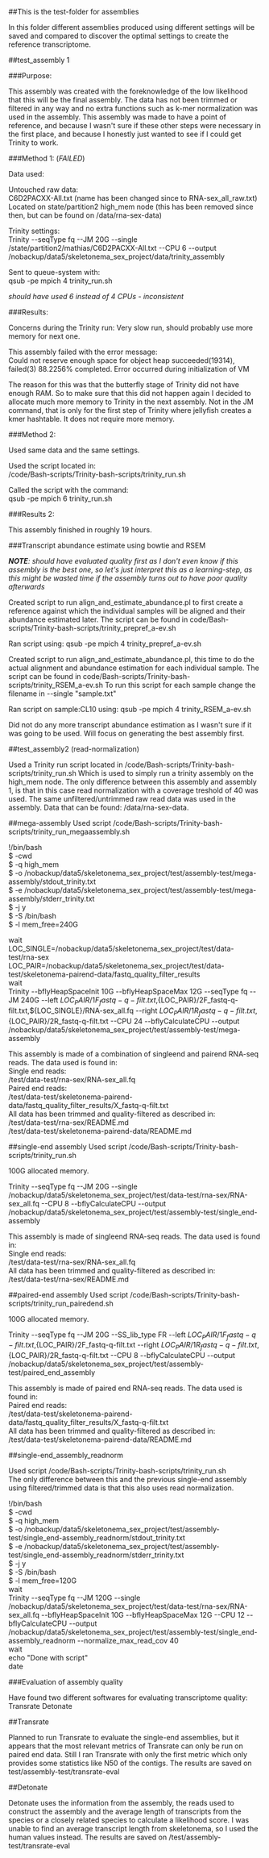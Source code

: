 ##This is the test-folder for assemblies

In this folder different assemblies produced using different settings will be saved and compared to discover the optimal settings to create the reference transcriptome.

##test_assembly 1

###Purpose:

This assembly was created with the foreknowledge of the low likelihood that this will be the final assembly. The data has not been trimmed or filtered in any way and no extra functions such as k-mer normalization was used in the assembly. This assembly was made to have a point of reference, and because I wasn't sure if these other steps were necessary in the first place, and because I honestly just wanted to see if I could get Trinity to work.

###Method 1: (*FAILED*)

Data used:

Untouched raw data:   
C6D2PACXX-All.txt (name has been changed since to RNA-sex_all_raw.txt)  
Located on state/partition2 	high_mem node (this has been removed since then, but can be found on /data/rna-sex-data)  

Trinity settings:  
Trinity --seqType fq --JM 20G --single /state/partition2/mathias/C6D2PACXX-All.txt
 --CPU 6 --output /nobackup/data5/skeletonema_sex_project/data/trinity_assembly  

Sent to queue-system with:  
qsub -pe mpich 4 trinity_run.sh  

_should have used 6 instead of 4 CPUs - inconsistent_  

###Results:

Concerns during the Trinity run: Very slow run, should probably use more memory for next one.  

This assembly failed with the error message:  
Could not reserve enough space for object heap
succeeded(19314), failed(3)   88.2256% completed.    Error occurred during initialization of VM

The reason for this was that the butterfly stage of Trinity did not have enough RAM. So to make sure that this did not happen again I decided to allocate much more memory to Trinity in the next assembly. Not in the JM command, that is only for the first step of Trinity where jellyfish creates a kmer hashtable. It does not require more memory.  

###Method 2:

Used same data and the same settings.    

Used the script located in:  
/code/Bash-scripts/Trinity-bash-scripts/trinity_run.sh  

Called the script with the command:  
qsub -pe mpich 6 trinity_run.sh  

###Results 2:

This assembly finished in roughly 19 hours.

###Transcript abundance estimate using bowtie and RSEM

_**NOTE**: should have evaluated quality first as I don't even know if this assembly is the best one, so let's just interpret this as a learning-step, as this might be wasted time if the assembly turns out to have poor quality afterwards_

Created script to run align_and_estimate_abundance.pl to first create a reference against which the individual samples will be aligned and their abundance estimated later.
The script can be found in code/Bash-scripts/Trinity-bash-scripts/trinity_prepref_a-ev.sh

Ran script using:
qsub -pe mpich 4 trinity_prepref_a-ev.sh

Created script to run align_and_estimate_abundance.pl, this time to do the actual alignment and abundance estimation for each individual sample. 
The script can be found in code/Bash-scripts/Trinity-bash-scripts/trinity_RSEM_a-ev.sh
To run this script for each sample change the filename in --single "sample.txt"

Ran script on sample:CL10 using:
qsub -pe mpich 4 trinity_RSEM_a-ev.sh

Did not do any more transcript abundance estimation as I wasn't sure if it was going to be used. Will focus on generating the best assembly first. 

##test_assembly2 (read-normalization)

Used a Trinity run script located in /code/Bash-scripts/Trinity-bash-scripts/trinity_run.sh
Which is used to simply run a trinity assembly on the high_mem node.
The only difference between this assembly and assembly 1, is that in this case read normalization with a coverage treshold of 40 was used.
The same unfiltered/untrimmed raw read data was used in the assembly. Data that can be found:
/data/rna-sex-data.

##mega-assembly
Used script /code/Bash-scripts/Trinity-bash-scripts/trinity_run_megaassembly.sh

!/bin/bash  
$ -cwd  
$ -q high_mem  
$ -o /nobackup/data5/skeletonema_sex_project/test/assembly-test/mega-assembly/stdout_trinity.txt  
$ -e /nobackup/data5/skeletonema_sex_project/test/assembly-test/mega-assembly/stderr_trinity.txt  
$ -j y  
$ -S /bin/bash  
$ -l mem_free=240G  
 
wait  
LOC_SINGLE=/nobackup/data5/skeletonema_sex_project/test/data-test/rna-sex  
LOC_PAIR=/nobackup/data5/skeletonema_sex_project/test/data-test/skeletonema-pairend-data/fastq_quality_filter_results  
wait   
Trinity --bflyHeapSpaceInit 10G --bflyHeapSpaceMax 12G --seqType fq --JM 240G --left ${LOC_PAIR}/1F_fastq-q-filt.txt,${LOC_PAIR}/2F_fastq-q-filt.txt,${LOC_SINGLE}/RNA-sex_all.fq --right ${LOC_PAIR}/1R_fastq-q-filt.txt,${LOC_PAIR}/2R_fastq-q-filt.txt --CPU 24 --bflyCalculateCPU --output /nobackup/data5/skeletonema_sex_project/test/assembly-test/mega-assembly  

This assembly is made of a combination of singleend and pairend RNA-seq reads. The data used is found in:  
Single end reads:   
/test/data-test/rna-sex/RNA-sex_all.fq   
Paired end reads:   
/test/data-test/skeletonema-pairend-data/fastq_quality_filter_results/X_fastq-q-filt.txt  
All data has been trimmed and quality-filtered as described in:   
/test/data-test/rna-sex/README.md  
/test/data-test/skeletonema-pairend-data/README.md

##single-end assembly
Used script /code/Bash-scripts/Trinity-bash-scripts/trinity_run.sh

100G allocated memory.

Trinity --seqType fq --JM 20G --single /nobackup/data5/skeletonema_sex_project/test/data-test/rna-sex/RNA-sex_all.fq --CPU 8 --bflyCalculateCPU --output /nobackup/data5/skeletonema_sex_project/test/assembly-test/single_end-assembly

This assembly is made of singleend RNA-seq reads. The data used is found in:  
Single end reads:   
/test/data-test/rna-sex/RNA-sex_all.fq   
All data has been trimmed and quality-filtered as described in:   
/test/data-test/rna-sex/README.md  


##paired-end assembly
Used script /code/Bash-scripts/Trinity-bash-scripts/trinity_run_pairedend.sh

100G allocated memory.

Trinity --seqType fq --JM 20G --SS_lib_type FR --left ${LOC_PAIR}/1F_fastq-q-filt.txt,${LOC_PAIR}/2F_fastq-q-filt.txt --right ${LOC_PAIR}/1R_fastq-q-filt.txt,${LOC_PAIR}/2R_fastq-q-filt.txt --CPU 8 --bflyCalculateCPU --output /nobackup/data5/skeletonema_sex_project/test/assembly-test/paired_end_assembly

This assembly is made of paired end RNA-seq reads. The data used is found in:  
Paired end reads:   
/test/data-test/skeletonema-pairend-data/fastq_quality_filter_results/X_fastq-q-filt.txt  
All data has been trimmed and quality-filtered as described in:   
/test/data-test/skeletonema-pairend-data/README.md

##single-end_assembly_readnorm

Used script /code/Bash-scripts/Trinity-bash-scripts/trinity_run.sh  
The only difference between this and the previous single-end assembly using filtered/trimmed data is that this also uses read normalization.

!/bin/bash  
$ -cwd  
$ -q high_mem  
$ -o /nobackup/data5/skeletonema_sex_project/test/assembly-test/single_end-assembly_readnorm/stdout_trinity.txt   
$ -e /nobackup/data5/skeletonema_sex_project/test/assembly-test/single_end-assembly_readnorm/stderr_trinity.txt  
$ -j y  
$ -S /bin/bash  
$ -l mem_free=120G  
wait   
Trinity --seqType fq --JM 120G --single /nobackup/data5/skeletonema_sex_project/test/data-test/rna-sex/RNA-sex_all.fq --bflyHeapSpaceInit 10G --bflyHeapSpaceMax 12G --CPU 12 --bflyCalculateCPU --output /nobackup/data5/skeletonema_sex_project/test/assembly-test/single_end-assembly_readnorm --normalize_max_read_cov 40  
wait  
echo "Done with script"   
date  

###Evaluation of assembly quality

Have found two different softwares for evaluating transcriptome	quality:  
Transrate
Detonate

##Transrate

Planned to run Transrate to evaluate the single-end assemblies, but it appears that the most relevant metrics of Transrate can only be run on paired end data.
Still I ran Transrate with only the first metric which only provides some statistics like N50 of the contigs.
The results are saved on test/assembly-test/transrate-eval

##Detonate

Detonate uses the information from the assembly, the reads used to construct the assembly and the average length of transcripts from the species or a closely related species to calculate a likelihood score.
I was unable to find an average transcript length from skeletonema, so I used the human values instead.
The results are saved on /test/assembly-test/transrate-eval




